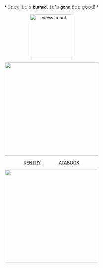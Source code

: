 <p align="center"> 
❛ 𝙾𝚗𝚌𝚎 𝚒𝚝'𝚜 𝗯𝘂𝗿𝗻𝗲𝗱, 𝚒𝚝'𝚜 𝗴𝗼𝗻𝗲 𝚏𝚘𝚛 𝚐𝚘𝚘𝚍! ❜

</p>

<p align="center">
    <img width="140" src="https://komarev.com/ghpvc/?username=your-github-username&color=a86f74" alt="views count">
</p>
</p> 
<p align="center">
    <img width="300" src="https://64.media.tumblr.com/5758bcd820ba569605b944a26674544d/bbf35dd6fdf5efbd-2c/s400x600/286a52c9ec4d3806ab308d8e086303ea321d0c58.pnj" alt="">
</p>
<div align="center">
  

  [RENTRY‎](https://rentry.co/lazyshadzzz)      ‎ ‎   ‎  ‎  ‎  ‎  ‎          ‎ ‎  ‎  ‎  ‎  ‎  ‎     [ATABOOK](https://lazyshadzzz.atabook.org/)
  
</div>
<p align="center">
    <img width="300" src="https://64.media.tumblr.com/6dd3d9e44852d8c49ce737afe0b88a78/bbf35dd6fdf5efbd-da/s400x600/634f2c1d7cad239961a32712585c8a0a2d34b8b8.pnj" alt="">
</p>
